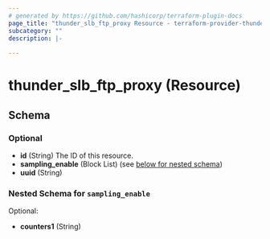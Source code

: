 ```yaml
---
# generated by https://github.com/hashicorp/terraform-plugin-docs
page_title: "thunder_slb_ftp_proxy Resource - terraform-provider-thunder"
subcategory: ""
description: |-
  
---
```


# thunder_slb_ftp_proxy (Resource)





<!-- schema generated by tfplugindocs -->
## Schema

### Optional

- **id** (String) The ID of this resource.
- **sampling_enable** (Block List) (see [below for nested schema](#nestedblock--sampling_enable))
- **uuid** (String)

<a id="nestedblock--sampling_enable"></a>
### Nested Schema for `sampling_enable`

Optional:

- **counters1** (String)


